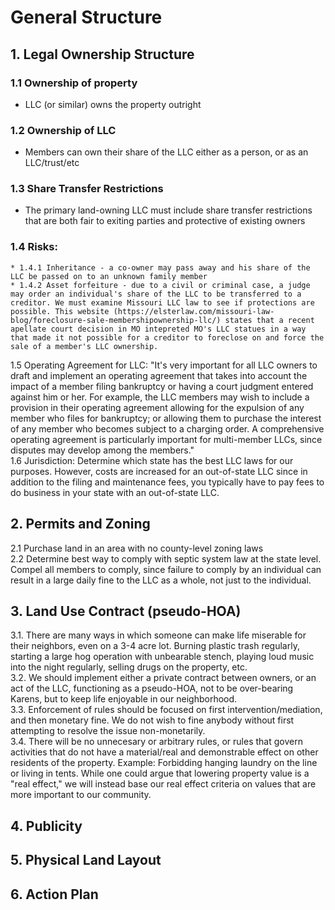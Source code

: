 # General Structure 

## 1. Legal Ownership Structure  
   ### 1.1 Ownership of property
   * LLC (or similar) owns the property outright  
   ### 1.2 Ownership of LLC 
   * Members can own their share of the LLC either as a person, or as an LLC/trust/etc  
   ### 1.3 Share Transfer Restrictions 
   * The primary land-owning LLC must include share transfer restrictions that are both fair to exiting parties and protective of existing owners  
   ### 1.4 Risks:  
    * 1.4.1 Inheritance - a co-owner may pass away and his share of the LLC be passed on to an unknown family member  
    * 1.4.2 Asset forfeiture - due to a civil or criminal case, a judge may order an individual's share of the LLC to be transferred to a creditor. We must examine Missouri LLC law to see if protections are possible. This website (https://elsterlaw.com/missouri-law-blog/foreclosure-sale-membershipownership-llc/) states that a recent apellate court decision in MO intepreted MO's LLC statues in a way that made it not possible for a creditor to foreclose on and force the sale of a member's LLC ownership.  
   1.5 Operating Agreement for LLC: "It's very important for all LLC owners to draft and implement an operating agreement that takes into account the impact of a member filing bankruptcy or having a court judgment entered against him or her. For example, the LLC members may wish to include a provision in their operating agreement allowing for the expulsion of any member who files for bankruptcy; or allowing them to purchase the interest of any member who becomes subject to a charging order. A comprehensive operating agreement is particularly important for multi-member LLCs, since disputes may develop among the members."  
   1.6 Jurisdiction: Determine which state has the best LLC laws for our purposes. However, costs are increased for an out-of-state LLC since in addition to the filing and maintenance fees, you typically have to pay fees to do business in your state with an out-of-state LLC.  
## 2. Permits and Zoning  
   2.1 Purchase land in an area with no county-level zoning laws  
   2.2 Determine best way to comply with septic system law at the state level. Compel all members to comply, since failure to comply by an individual can result in a large daily fine to the LLC as a whole, not just to the individual.  
## 3. Land Use Contract (pseudo-HOA)  
   3.1. There are many ways in which someone can make life miserable for their neighbors, even on a 3-4 acre lot. Burning plastic trash regularly, starting a large hog operation with unbearable stench, playing loud music into the night regularly, selling drugs on the property, etc.  
   3.2. We should implement either a private contract between owners, or an act of the LLC, functioning as a pseudo-HOA, not to be over-bearing Karens, but to keep life enjoyable in our neighborhood.    
   3.3. Enforcement of rules should be focused on first intervention/mediation, and then monetary fine. We do not wish to fine anybody without first attempting to resolve the issue non-monetarily.    
   3.4. There will be no unnecesary or arbitrary rules, or rules that govern activities that do not have a material/real and demonstrable effect on other residents of the property. Example: Forbidding hanging laundry on the line or living in tents.   While one could argue that lowering property value is a "real effect," we will instead base our real effect criteria on values that are more important to our community.   
## 4. Publicity
## 5. Physical Land Layout
## 6. Action Plan
